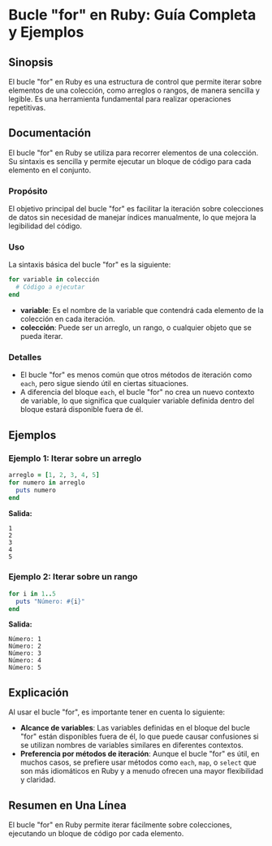 <!--
Meta Description: # Bucle "for" en Ruby: Guía Completa y Ejemplos ## Sinopsis El bucle "for" en Ruby es una estructura de control que permite iterar sobre elementos de ...
Meta Keywords: bucle, que, ruby, una, del
-->

# Bucle "for" en Ruby: Guía Completa y Ejemplos

## Sinopsis
El bucle "for" en Ruby es una estructura de control que permite iterar sobre elementos de una colección, como arreglos o rangos, de manera sencilla y legible. Es una herramienta fundamental para realizar operaciones repetitivas.

## Documentación
El bucle "for" en Ruby se utiliza para recorrer elementos de una colección. Su sintaxis es sencilla y permite ejecutar un bloque de código para cada elemento en el conjunto.

### Propósito
El objetivo principal del bucle "for" es facilitar la iteración sobre colecciones de datos sin necesidad de manejar índices manualmente, lo que mejora la legibilidad del código.

### Uso
La sintaxis básica del bucle "for" es la siguiente:

```ruby
for variable in colección
  # Código a ejecutar
end
```

- **variable**: Es el nombre de la variable que contendrá cada elemento de la colección en cada iteración.
- **colección**: Puede ser un arreglo, un rango, o cualquier objeto que se pueda iterar.

### Detalles
- El bucle "for" es menos común que otros métodos de iteración como `each`, pero sigue siendo útil en ciertas situaciones.
- A diferencia del bloque `each`, el bucle "for" no crea un nuevo contexto de variable, lo que significa que cualquier variable definida dentro del bloque estará disponible fuera de él.

## Ejemplos
### Ejemplo 1: Iterar sobre un arreglo
```ruby
arreglo = [1, 2, 3, 4, 5]
for numero in arreglo
  puts numero
end
```
**Salida:**
```
1
2
3
4
5
```

### Ejemplo 2: Iterar sobre un rango
```ruby
for i in 1..5
  puts "Número: #{i}"
end
```
**Salida:**
```
Número: 1
Número: 2
Número: 3
Número: 4
Número: 5
```

## Explicación
Al usar el bucle "for", es importante tener en cuenta lo siguiente:

- **Alcance de variables**: Las variables definidas en el bloque del bucle "for" están disponibles fuera de él, lo que puede causar confusiones si se utilizan nombres de variables similares en diferentes contextos.
- **Preferencia por métodos de iteración**: Aunque el bucle "for" es útil, en muchos casos, se prefiere usar métodos como `each`, `map`, o `select` que son más idiomáticos en Ruby y a menudo ofrecen una mayor flexibilidad y claridad.

## Resumen en Una Línea
El bucle "for" en Ruby permite iterar fácilmente sobre colecciones, ejecutando un bloque de código por cada elemento.